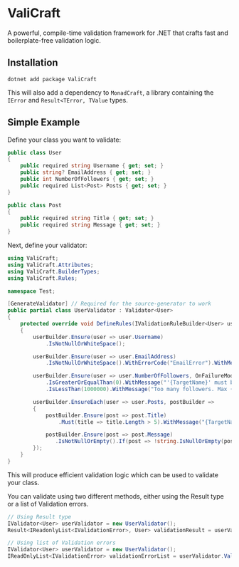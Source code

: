 # ValiCraft

A powerful, compile-time validation framework for .NET that crafts fast and boilerplate-free validation logic.

## Installation

```
dotnet add package ValiCraft
```

This will also add a dependency to `MonadCraft`, a library containing the `IError` and `Result<TError, TValue` types.

## Simple Example

Define your class you want to validate:

```csharp
public class User
{
    public required string Username { get; set; }
    public string? EmailAddress { get; set; }
    public int NumberOfFollowers { get; set; }
    public required List<Post> Posts { get; set; }
}

public class Post
{
    public required string Title { get; set; }
    public required string Message { get; set; }
}
```

Next, define your validator:

```csharp
using ValiCraft;
using ValiCraft.Attributes;
using ValiCraft.BuilderTypes;
using ValiCraft.Rules;

namespace Test;

[GenerateValidator] // Required for the source-generator to work
public partial class UserValidator : Validator<User>
{
    protected override void DefineRules(IValidationRuleBuilder<User> userBuilder)
    {
        userBuilder.Ensure(user => user.Username)
            .IsNotNullOrWhiteSpace();

        userBuilder.Ensure(user => user.EmailAddress)
            .IsNotNullOrWhiteSpace().WithErrorCode("EmailError").WithMessage("'{TargetName}' field must be a valid email.");

        userBuilder.Ensure(user => user.NumberOfFollowers, OnFailureMode.Halt)
            .IsGreaterOrEqualThan(0).WithMessage("'{TargetName}' must be positive. Attempted value {TargetValue}")
            .IsLessThan(1000000).WithMessage("Too many followers. Max {TargetName} is {ValueToCompare}");

        userBuilder.EnsureEach(user => user.Posts, postBuilder =>
        {
            postBuilder.Ensure(post => post.Title)
                .Must(title => title.Length > 5).WithMessage("{TargetName} is too short.");

            postBuilder.Ensure(post => post.Message)
               .IsNotNullOrEmpty().If(post => !string.IsNullOrEmpty(post.Title));
        });
    }
}
```

This will produce efficient validation logic which can be used to validate your class.

You can validate using two different methods, either using the Result type or a list of Validation errors.

```csharp
// Using Result type
IValidator<User> userValidator = new UserValidator();
Result<IReadonlyList<IValidationError>, User> validationResult = userValidator.Validate(user);
```

```csharp
// Using list of Validation errors
IValidator<User> userValidator = new UserValidator();
IReadOnlyList<IValidationError> validationErrorList = userValidator.ValidateToList(user);
```